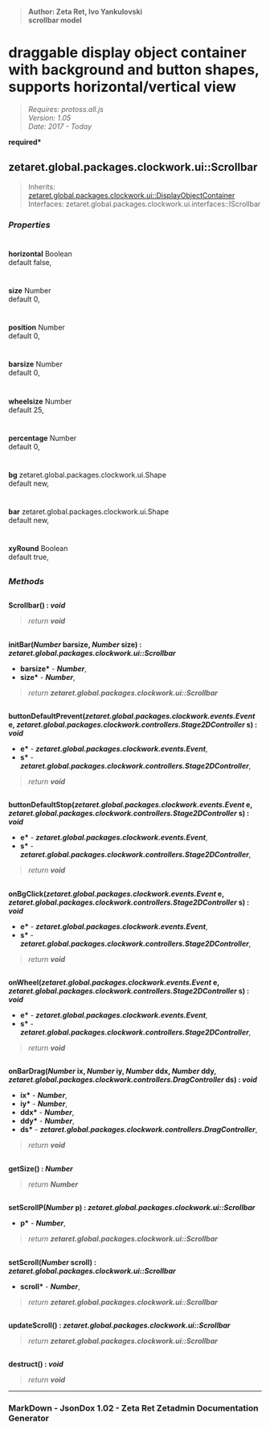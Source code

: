 > __Author: Zeta Ret, Ivo Yankulovski__  
> __scrollbar model__  
# draggable display object container with background and button shapes, supports horizontal/vertical view  
> *Requires: protoss.all.js*  
> *Version: 1.05*  
> *Date: 2017 - Today*  

__required*__

## zetaret.global.packages.clockwork.ui::Scrollbar  
> Inherits: [zetaret.global.packages.clockwork.ui::DisplayObjectContainer](DisplayObjectContainer.md)  
> Interfaces: zetaret.global.packages.clockwork.ui.interfaces::IScrollbar  

### *Properties*  

#  
__horizontal__ Boolean  
default false,   

#  
__size__ Number  
default 0,   

#  
__position__ Number  
default 0,   

#  
__barsize__ Number  
default 0,   

#  
__wheelsize__ Number  
default 25,   

#  
__percentage__ Number  
default 0,   

#  
__bg__ zetaret.global.packages.clockwork.ui.Shape  
default new,   

#  
__bar__ zetaret.global.packages.clockwork.ui.Shape  
default new,   

#  
__xyRound__ Boolean  
default true,   


##  
### *Methods*  

##  
__Scrollbar() : *void*__  

> *return __void__*  

##  
__initBar(*Number* barsize, *Number* size) : *zetaret.global.packages.clockwork.ui::Scrollbar*__  

- __barsize*__ - __*Number*__,   
- __size*__ - __*Number*__,   
> *return __zetaret.global.packages.clockwork.ui::Scrollbar__*  

##  
__buttonDefaultPrevent(*zetaret.global.packages.clockwork.events.Event* e, *zetaret.global.packages.clockwork.controllers.Stage2DController* s) : *void*__  

- __e*__ - __*zetaret.global.packages.clockwork.events.Event*__,   
- __s*__ - __*zetaret.global.packages.clockwork.controllers.Stage2DController*__,   
> *return __void__*  

##  
__buttonDefaultStop(*zetaret.global.packages.clockwork.events.Event* e, *zetaret.global.packages.clockwork.controllers.Stage2DController* s) : *void*__  

- __e*__ - __*zetaret.global.packages.clockwork.events.Event*__,   
- __s*__ - __*zetaret.global.packages.clockwork.controllers.Stage2DController*__,   
> *return __void__*  

##  
__onBgClick(*zetaret.global.packages.clockwork.events.Event* e, *zetaret.global.packages.clockwork.controllers.Stage2DController* s) : *void*__  

- __e*__ - __*zetaret.global.packages.clockwork.events.Event*__,   
- __s*__ - __*zetaret.global.packages.clockwork.controllers.Stage2DController*__,   
> *return __void__*  

##  
__onWheel(*zetaret.global.packages.clockwork.events.Event* e, *zetaret.global.packages.clockwork.controllers.Stage2DController* s) : *void*__  

- __e*__ - __*zetaret.global.packages.clockwork.events.Event*__,   
- __s*__ - __*zetaret.global.packages.clockwork.controllers.Stage2DController*__,   
> *return __void__*  

##  
__onBarDrag(*Number* ix, *Number* iy, *Number* ddx, *Number* ddy, *zetaret.global.packages.clockwork.controllers.DragController* ds) : *void*__  

- __ix*__ - __*Number*__,   
- __iy*__ - __*Number*__,   
- __ddx*__ - __*Number*__,   
- __ddy*__ - __*Number*__,   
- __ds*__ - __*zetaret.global.packages.clockwork.controllers.DragController*__,   
> *return __void__*  

##  
__getSize() : *Number*__  

> *return __Number__*  

##  
__setScrollP(*Number* p) : *zetaret.global.packages.clockwork.ui::Scrollbar*__  

- __p*__ - __*Number*__,   
> *return __zetaret.global.packages.clockwork.ui::Scrollbar__*  

##  
__setScroll(*Number* scroll) : *zetaret.global.packages.clockwork.ui::Scrollbar*__  

- __scroll*__ - __*Number*__,   
> *return __zetaret.global.packages.clockwork.ui::Scrollbar__*  

##  
__updateScroll() : *zetaret.global.packages.clockwork.ui::Scrollbar*__  

> *return __zetaret.global.packages.clockwork.ui::Scrollbar__*  

##  
__destruct() : *void*__  

> *return __void__*  

---  
### MarkDown - JsonDox 1.02 - Zeta Ret Zetadmin Documentation Generator